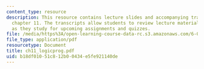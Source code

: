 ```yaml
---
content_type: resource
description: This resource contains lecture slides and accompanying transcripts for
  chapter 11. The transcripts allow students to review lecture material in detail
  as they study for upcoming assignments and quizzes.
file: /media/https%3A/open-learning-course-data-rc.s3.amazonaws.com/6-034-artificial-intelligence-spring-2005/b18df01051c812b00434e5fe921140de_ch11_logicprog.pdf
file_type: application/pdf
resourcetype: Document
title: ch11_logicprog.pdf
uid: b18df010-51c8-12b0-0434-e5fe921140de
---
```

